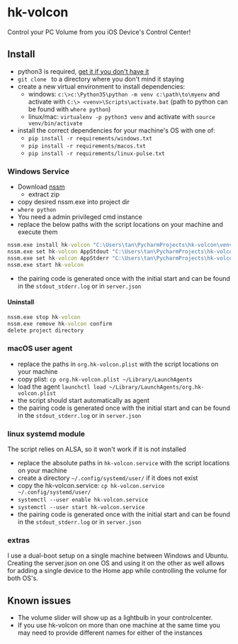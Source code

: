 # hk-volcon

Control your PC Volume from you iOS Device's Control Center!

## Install
- python3 is required, [get it if you don't have it](https://www.python.org/downloads/)
- `git clone ` to a directory where you don't mind it staying
- create a new virtual environment to install dependencies:
  - windows: `c:\>c:\Python35\python -m venv c:\path\to\myenv` and activate with `C:\> <venv>\Scripts\activate.bat` (path to python can be found with `where python`)
  - linux/mac: `virtualenv -p python3 venv` and activate with `source venv/bin/activate`
- install the correct dependencies for your machine's OS with one of:
  - `pip install -r requirements/windows.txt`
  - `pip install -r requirements/macos.txt`
  - `pip install -r requirements/linux-pulse.txt`

### Windows Service
- Download [nssm](https://nssm.cc/download) 
    - extract zip
- copy desired nssm.exe into project dir
- ```where python```
- You need a admin privileged cmd instance
- replace the below paths with the script locations on your machine and execute them 
```cmd
nssm.exe install hk-volcon "C:\Users\tan\PycharmProjects\hk-volcon\venv\Scripts\python.exe" "C:\Users\tan\PycharmProjects\hk-volcon\main.py"
nssm.exe set hk-volcon AppStdout "C:\Users\tan\PycharmProjects\hk-volcon\stdout_stderr.log"
nssm.exe set hk-volcon AppStderr "C:\Users\tan\PycharmProjects\hk-volcon\stdout_stderr.log"
nssm.exe start hk-volcon
```
- the pairing code is generated once with the initial start and can be found in the `stdout_stderr.log` or in `server.json`

#### Uninstall
```cmd
nssm.exe stop hk-volcon
nssm.exe remove hk-volcon confirm
delete project directory
```

### macOS user agent
- replace the paths in `org.hk-volcon.plist` with the script locations on your machine
- copy plist: `cp org.hk-volcon.plist ~/Library/LaunchAgents`
- load the agent `launchctl load ~/Library/LaunchAgents/org.hk-volcon.plist`
- the script should start automatically as agent
- the pairing code is generated once with the initial start and can be found in the `stdout_stderr.log` or in `server.json`

### linux systemd module
The script relies on ALSA, so it won't work if it is not installed
- replace the absolute paths in `hk-volcon.service` with the script locations on your machine
- create a directory `~/.config/systemd/user/` if it does not exist
- copy the hk-volcon.service: `cp hk-volcon.service ~/.config/systemd/user/`
- `systemctl --user enable hk-volcon.service`
- `systemctl --user start hk-volcon.service`
- the pairing code is generated once with the initial start and can be found in the `stdout_stderr.log` or in `server.json`


### extras
I use a dual-boot setup on a single machine between Windows and Ubuntu. Creating the server.json on one OS and using it on the other as well allows for adding a single device to the Home app while controlling the volume for both OS's.

## Known issues
- The volume slider will show up as a lightbulb in your controlcenter.
- If you use hk-volcon on more than one machine at the same time you may need to provide different names for either of the instances